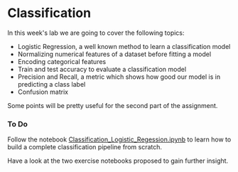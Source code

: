 # Classification

In this week's lab we are going to cover the following topics:

- Logistic Regression, a well known method to learn a classification model
- Normalizing numerical features of a dataset before fitting a model
- Encoding categorical features 
- Train and test accuracy to evaluate a classification model
- Precision and Recall, a metric which shows how good our model is in predicting a class label
- Confusion matrix


Some points will be pretty useful for the second part of the assignment. 

### To Do
Follow the notebook [Classification_Logistic_Regession.ipynb](https://colab.research.google.com/github/michalis0/DataMining_and_MachineLearning/blob/master/week6/Classification_Logistic_Regression.ipynb) to learn how to build a complete classification pipeline from scratch.

Have a look at the two exercise notebooks proposed to gain further insight.

